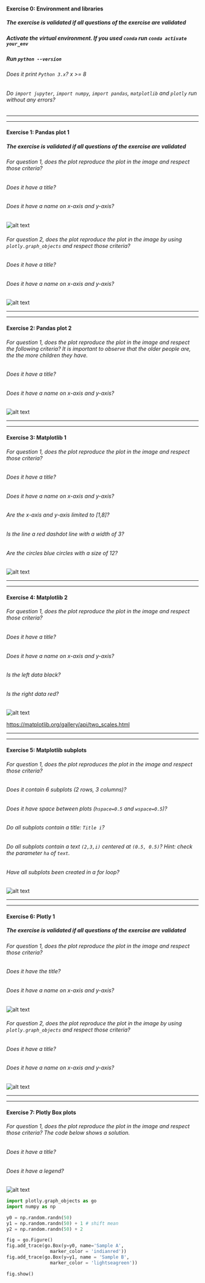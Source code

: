 #### Exercise 0: Environment and libraries

##### The exercise is validated if all questions of the exercise are validated

##### Activate the virtual environment. If you used `conda` run `conda activate your_env`

##### Run `python --version`

###### Does it print `Python 3.x`? x >= 8

###### Do `import jupyter`, `import numpy`, `import pandas`, `matplotlib` and `plotly` run without any errors?

---

---

#### Exercise 1: Pandas plot 1

##### The exercise is validated if all questions of the exercise are validated

###### For question 1, does the plot reproduce the plot in the image and respect those criteria?

###### Does it have a title?

###### Does it have a name on x-axis and y-axis?

![alt text][logo_ex6]

[logo_ex6]: ../w1day03_ex6_plot1.png "Time series ex6"

###### For question 2, does the plot reproduce the plot in the image by using `plotly.graph_objects` and respect those criteria?

###### Does it have a title?

###### Does it have a name on x-axis and y-axis?

![alt text][logo_ex6]

[logo_ex6]: ../w1day03_ex6_plot1.png "Time series ex6"

---

---

#### Exercise 2: Pandas plot 2

###### For question 1, does the plot reproduce the plot in the image and respect the following criteria? It is important to observe that the older people are, the the more children they have.

###### Does it have a title?

###### Does it have a name on x-axis and y-axis?

![alt text][logo_ex2]

[logo_ex2]: ../w1day03_ex2_plot1.png "Scatter plot ex2"

---

---

#### Exercise 3: Matplotlib 1

###### For question 1, does the plot reproduce the plot in the image and respect those criteria?

###### Does it have a title?

###### Does it have a name on x-axis and y-axis?

###### Are the x-axis and y-axis limited to [1,8]?

###### Is the line a red dashdot line with a width of 3?

###### Are the circles blue circles with a size of 12?

![alt text][logo_ex3]

[logo_ex3]: ../w1day03_ex3_plot1.png "Scatter plot ex3"

---

---

#### Exercise 4: Matplotlib 2

###### For question 1, does the plot reproduce the plot in the image and respect those criteria?

###### Does it have a title?

###### Does it have a name on x-axis and y-axis?

###### Is the left data black?

###### Is the right data red?

![alt text][logo_ex4]

[logo_ex4]: ../w1day03_ex4_plot1.png "Twin axis ex4"

https://matplotlib.org/gallery/api/two_scales.html

---

---

#### Exercise 5: Matplotlib subplots

###### For question 1, does the plot reproduces the plot in the image and respect those criteria?

###### Does it contain 6 subplots (2 rows, 3 columns)?

###### Does it have space between plots (`hspace=0.5` and `wspace=0.5`)?

###### Do all subplots contain a title: `Title i`?

###### Do all subplots contain a text `(2,3,i)` centered at `(0.5, 0.5)`? _Hint_: check the parameter `ha` of `text`.

###### Have all subplots been created in a for loop?

![alt text][logo_ex5]

[logo_ex5]: ../w1day03_ex5_plot1.png "Subplots ex5"

---

---

#### Exercise 6: Plotly 1

##### The exercise is validated if all questions of the exercise are validated

###### For question 1, does the plot reproduce the plot in the image and respect those criteria?

###### Does it have the title?

###### Does it have a name on x-axis and y-axis?

![alt text][logo_ex6]

[logo_ex6]: ../w1day03_ex6_plot1.png "Time series ex6"

###### For question 2, does the plot reproduce the plot in the image by using `plotly.graph_objects` and respect those criteria?

###### Does it have a title?

###### Does it have a name on x-axis and y-axis?

![alt text][logo_ex6]

[logo_ex6]: ../w1day03_ex6_plot1.png "Time series ex6"

---

---

#### Exercise 7: Plotly Box plots

###### For question 1, does the plot reproduce the plot in the image and respect those criteria? The code below shows a solution.

###### Does it have a title?

###### Does it have a legend?

![alt text][logo_ex7]

[logo_ex7]: ../w1day03_ex7_plot1.png "Box plot ex7"

```python
import plotly.graph_objects as go
import numpy as np

y0 = np.random.randn(50)
y1 = np.random.randn(50) + 1 # shift mean
y2 = np.random.randn(50) + 2

fig = go.Figure()
fig.add_trace(go.Box(y=y0, name='Sample A',
                marker_color = 'indianred'))
fig.add_trace(go.Box(y=y1, name = 'Sample B',
                marker_color = 'lightseagreen'))

fig.show()
```
